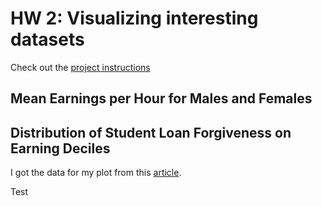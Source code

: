 # HW 2: Visualizing interesting datasets
Check out the [project instructions](https://github.com/mikeizbicki/cmc-csci040/tree/2021fall/hw_02)
## Mean Earnings per Hour for Males and Females 
## Distribution of Student Loan Forgiveness on Earning Deciles 
I got the data for my plot from this [article](https://www.nber.org/system/files/working_papers/w28175/w28175.pdf).

Test